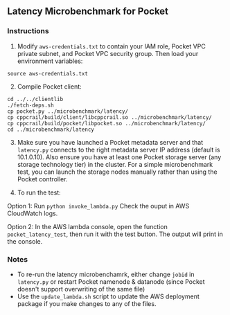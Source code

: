 ## Latency Microbenchmark for Pocket

### Instructions

1. Modify `aws-credentials.txt` to contain your IAM role, Pocket VPC private subnet, and Pocket VPC security group. Then load your environment variables:
```
source aws-credentials.txt
```

2. Compile Pocket client:
```
cd ../../clientlib
./fetch-deps.sh
cp pocket.py ../microbenchmark/latency/
cp cppcrail/build/client/libcppcrail.so ../microbenchmark/latency/
cp cppcrail/build/pocket/libpocket.so ../microbenchmark/latency/
cd ../microbenchmark/latency
```

3. Make sure you have launched a Pocket metadata server and that `latency.py` connects to the right metadata server IP address (default is 10.1.0.10). Also ensure you have at least one Pocket storage server (any storage technology tier) in the cluster. For a simple microbenchmark test, you can launch the storage nodes manually rather than using the Pocket controller.
 
4. To run the test:

Option 1: Run `python invoke_lambda.py` Check the ouput in AWS CloudWatch logs.

Option 2: In the AWS lambda console, open the function `pocket_latency_test`, then run it with the test button. The output will print in the console.


### Notes

* To re-run the latency microbenchamrk, either change `jobid` in `latency.py` or restart Pocket namenode & datanode (since Pocket doesn't support overwriting of the same file) 
* Use the `update_lambda.sh` script to update the AWS deployment package if you make changes to any of the files.
